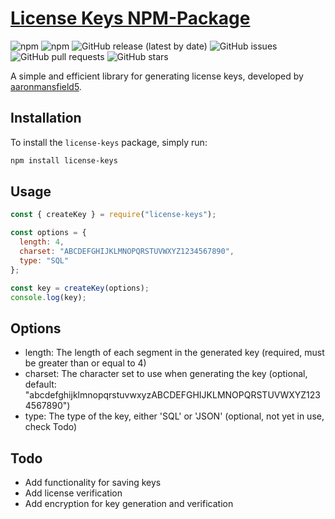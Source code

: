# <a href="https://www.npmjs.com/package/license-keys">License Keys NPM-Package</a>

![npm](https://img.shields.io/npm/v/license-keys)
![npm](https://img.shields.io/npm/dt/license-keys)
![GitHub release (latest by date)](https://img.shields.io/github/v/release/aaronmansfield5/License-Keys-NPM-Package)
![GitHub issues](https://img.shields.io/github/issues/aaronmansfield5/License-Keys-NPM-Package)
![GitHub pull requests](https://img.shields.io/github/issues-pr/aaronmansfield5/License-Keys-NPM-Package)
![GitHub stars](https://img.shields.io/github/stars/aaronmansfield5/License-Keys-NPM-Package)

A simple and efficient library for generating license keys, developed by [aaronmansfield5](https://github.com/aaronmansfield5).

## Installation

To install the `license-keys` package, simply run:

```bash
npm install license-keys
```
## Usage
```js
const { createKey } = require("license-keys");

const options = {
  length: 4,
  charset: "ABCDEFGHIJKLMNOPQRSTUVWXYZ1234567890",
  type: "SQL"
};

const key = createKey(options);
console.log(key);
```
## Options
- length: The length of each segment in the generated key (required, must be greater than or equal to 4)
- charset: The character set to use when generating the key (optional, default: "abcdefghijklmnopqrstuvwxyzABCDEFGHIJKLMNOPQRSTUVWXYZ1234567890")
- type: The type of the key, either 'SQL' or 'JSON' (optional, not yet in use, check Todo)

## Todo
- Add functionality for saving keys
- Add license verification
- Add encryption for key generation and verification
